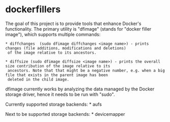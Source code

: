 dockerfillers
=============

The goal of this project is to provide tools that enhance Docker's functionality. The primary utility is "dfimage"
(stands for "docker filler image"), which supports multiple commands:

    * diffchanges  (sudo dfimage diffchanges <image name>) - prints changes (file additions, modifications and deletions)
     of the image relative to its ancestors.

    * diffsize (sudo dfimage diffsize <image name>) - prints the overall size contribution of the image relative to its
     ancestors. Note that that might be a negative number, e.g. when a big file that exists in the parent image has been
     deleted in the child image.


dfimage currently works by analyzing the data managed by the Docker storage driver, hence it needs to be run with "sudo".

Currently supported storage backends:
    * aufs

Next to be supported storage backends:
    * devicemapper
